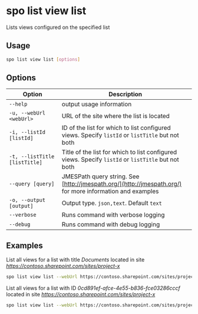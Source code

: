 # spo list view list

Lists views configured on the specified list

## Usage

```sh
spo list view list [options]
```

## Options

Option|Description
------|-----------
`--help`|output usage information
`-u, --webUrl <webUrl>`|URL of the site where the list is located
`-i, --listId [listId]`|ID of the list for which to list configured views. Specify `listId` or `listTitle` but not both
`-t, --listTitle [listTitle]`|Title of the list for which to list configured views. Specify `listId` or `listTitle` but not both
`--query [query]`|JMESPath query string. See [http://jmespath.org/](http://jmespath.org/) for more information and examples
`-o, --output [output]`|Output type. `json,text`. Default `text`
`--verbose`|Runs command with verbose logging
`--debug`|Runs command with debug logging

## Examples

List all views for a list with title *Documents* located in site *https://contoso.sharepoint.com/sites/project-x*

```sh
spo list view list --webUrl https://contoso.sharepoint.com/sites/project-x --listTitle Documents
```

List all views for a list with ID *0cd891ef-afce-4e55-b836-fce03286cccf* located in site *https://contoso.sharepoint.com/sites/project-x*

```sh
spo list view list --webUrl https://contoso.sharepoint.com/sites/project-x --listId 0cd891ef-afce-4e55-b836-fce03286cccf
```
